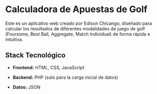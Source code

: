 # Calculadora de Apuestas de Golf

Este es un aplicativo web creado por Edison Chicango, diseñado para calcular los resultados de diferentes modalidades de juego de golf (Foursome, Best Ball, Aggregate, Match Individual) de forma rápida e intuitiva.

## Stack Tecnológico
- **Frontend:** HTML, CSS, JavaScript
- **Backend:** PHP (solo para la carga inicial de datos)

- **Datos:** JSON
